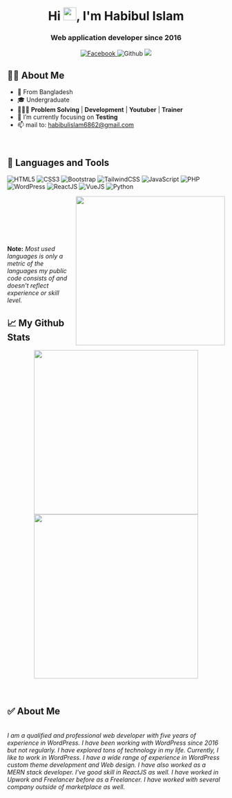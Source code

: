 <div align="center">
<h1 align="center">Hi <img src="https://raw.githubusercontent.com/MartinHeinz/MartinHeinz/master/wave.gif" height="30px"  width="30px">, I'm Habibul Islam</h1>
<h3 align="center">Web application developer since 2016</h3>
<a href="https://facebook.com/habibul.islam.1082"> 

![Facebook](https://img.shields.io/badge/habibul.islam.1082-%231877F2.svg?style=flat&logo=Facebook&logoColor=white)
</a> ![Github](https://img.shields.io/github/followers/hihabib?label=Github&style=flat&logoColor=white)
![](https://visitor-badge.glitch.me/badge?page_id=hihabib)

</div>

## 🙋‍♂️ About Me
- 🚏  From Bangladesh
- 🎓  Undergraduate
- 🧑🏻‍💻  **Problem Solving** | **Development** | **Youtuber** | **Trainer**
- 🌱  I’m currently focusing on **Testing**
- 📫  mail to: habibulislam6862@gmail.com

<br>

## 🚀 Languages and Tools

<div align="left" width="350">
 
 ![HTML5](https://img.shields.io/badge/html5-%23E34F26.svg?style=flat-square&logo=html5&logoColor=white) 
 ![CSS3](https://img.shields.io/badge/css3-%231572B6.svg?style=flat-square&logo=css3&logoColor=white) 
 ![Bootstrap](https://img.shields.io/badge/bootstrap-%23563D7C.svg?style=flat-square&logo=bootstrap&logoColor=white) 
 ![TailwindCSS](https://img.shields.io/badge/tailwindcss-0F172A?&logo=tailwindcss&style=flat-square) 
 ![JavaScript](https://img.shields.io/badge/javascript-%23323330.svg?style=flat-square&logo=javascript&logoColor=%23F7DF1E) 
  ![PHP](https://img.shields.io/badge/php-%23777BB4.svg?style=flat-square&logo=php&logoColor=white) 
 ![WordPress](https://img.shields.io/badge/WordPress-%23117AC9.svg?style=flat-square&logo=WordPress&logoColor=white) 
  ![ReactJS](https://shields.io/badge/React.JS-black?logo=react&style=flat-square) 
  ![VueJS](https://img.shields.io/badge/Vue.js-35495E?style=flat-square&logo=vuedotjs) 
 ![Python](https://img.shields.io/badge/python-%2314354C.svg?style=flat-square&logo=python&logoColor=white)
</div>
<img align='right' src="https://github-readme-stats.vercel.app/api/top-langs/?username=hihabib&langs_count=8&count_private=true&layout=compact&theme=radical&hide_border=true&hide=c" width="345"><br>

<br><br><br><br><p>

 **Note:** <em>Most used languages is only a metric of the languages my public code consists of and doesn't reflect experience or skill level.</em>
</p>

## 📈 My Github Stats
<div align="center">
<img src="https://github-readme-stats.vercel.app/api?username=hihabib&show_icons=true&count_private=true&theme=radical&hide_border=true" width="380"/>
<img src="https://github-readme-streak-stats.herokuapp.com/?user=hihabib&theme=radical&hide_border=true" width=380/>
</div>
<br>
<br>


## ✅ About Me

  <br><em>I am a qualified and professional web developer with five years of
experience in WordPress. I have been working with WordPress since
2016 but not regularly. I have explored tons of technology in my life.
Currently, I like to work in WordPress. I have a wide range of experience
in WordPress custom theme development and Web design. I have also
worked as a MERN stack developer. I've good skill in ReactJS as well. I
have worked in Upwork and Freelancer before as a Freelancer. I have
worked with several company outside of marketplace as well.</em>

<br>
<br>
